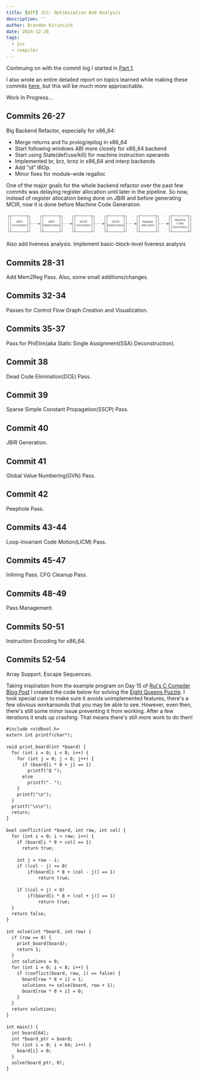 ```yaml
---
title: [WIP] JCC: Optimization And Analysis
description: ''
author: Brandon Kirincich
date: 2024-12-28
tags:
  - jcc
  - compiler
---
```

Continuing on with the commit log I started in [Part 1](jcc_p1.html).

I also wrote an entire detailed report on topics learned while making these commits [here](/res/final_report.pdf), but this will be much more approachable.

Work In Progress...

## Commits 26-27

Big Backend Refactor, especially for x86\_64:

- Merge returns and fix prolog/epilog in x86_64
- Start following windows ABI more closely for x86_64 backend
- Start using State(def/use/kill) for machine instruction operands
- Implemented br, brz, brnz in x86_64 and interp backends
- Add "id" IROp.
- Minor fixes for module-wide regalloc

One of the major goals for the whole backend refactor over the past few commits was delaying register allocation until later in the pipeline. So now, instead of register allocation being done on JBIR and before generating MCIR, now it is done before Machine Code Generation. 

![New Flow Chart](flow_chart.png)

Also add liveness analysis.
Implement basic-block-level liveness analysis

## Commits 28-31

Add Mem2Reg Pass.
Also, some small additions/changes.

## Commits 32-34

Passes for Control Flow Graph Creation and Visualization.

## Commits 35-37

Pass for PhiElim(aka Static Single Assignment(SSA) Deconstruction).

## Commit 38

Dead Code Elimination(DCE) Pass.

## Commit 39

Sparse Simple Constant Propagation(SSCP) Pass.

## Commit 40

JBIR Generation.

## Commit 41

Global Value Numbering(GVN) Pass.

## Commit 42

Peephole Pass.

## Commits 43-44

Loop-Invariant Code Motion(LICM) Pass.

## Commits 45-47

Inlining Pass.
CFG Cleanup Pass.

## Commits 48-49

Pass Management.

## Commits 50-51

Instruction Encoding for x86\_64.

## Commits 52-54

Array Support.
Escape Sequences.

Taking inspiration from the example program on Day 15 of [Rui's C Compiler Blog Post](https://www.sigbus.info/how-i-wrote-a-self-hosting-c-compiler-in-40-days#day15) I created the code below for solving the [Eight Queens Puzzle](https://en.wikipedia.org/wiki/Eight_queens_puzzle).
I took special care to make sure it avoids unimplemented features, there's a few obvious workarounds that you may be able to see. However, even then, there's still some minor issue preventing it from working. After a few iterations it ends up crashing. That means there's still more work to do then!

```
#include <stdbool.h>
extern int printf(char*);

void print_board(int *board) {
  for (int i = 0; i < 8; i++) {
    for (int j = 0; j < 8; j++) {
      if (board[i * 8 + j] == 1)
        printf("Q ");
      else
        printf(". ");
    }
    printf("\n");
  }
  printf("\n\n");
  return;
}

bool conflict(int *board, int row, int col) {
  for (int i = 0; i < row; i++) {
    if (board[i * 8 + col] == 1)
      return true;

    int j = row - i;
    if ((col - j) >= 0)
        if(board[i * 8 + (col - j)] == 1)
            return true;

    if ((col + j) < 8)
        if(board[i * 8 + (col + j)] == 1)
            return true;
  }
  return false;
}

int solve(int *board, int row) {
  if (row == 8) {
    print_board(board);
    return 1;
  }
  int solutions = 0;
  for (int i = 0; i < 8; i++) {
    if (conflict(board, row, i) == false) {
      board[row * 8 + i] = 1;
      solutions += solve(board, row + 1);
      board[row * 8 + i] = 0;
    }
  }
  return solutions;
}

int main() {
  int board[64];
  int *board_ptr = board;
  for (int i = 0; i < 64; i++) {
    board[i] = 0;
  }
  solve(board_ptr, 0);
}
```